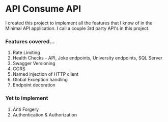 # API Consume API

I created this project to implement all the features that I know of in the Minimal API application. I call a couple 3rd party API's in this project.

### Features covered...
1. Rate Limiting
2. Health Checks - API, Joke endpoints, University endpoints, SQL Server
3. Swagger Versioning
4. CORS
5. Named injection of HTTP client
6. Global Exception handling
7. Endpoint decoration


### Yet to implement
1. Anti Forgery
2. Authentication & Authorization